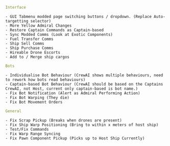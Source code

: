 ﻿```yaml
Interface
```
```
- GUI Tabmenu modded page switching buttons / dropdown. (Replace Auto-targetting selector)
- More Yellow Admiral Changes
- Restore Captain Commands as Captain-based
- Sync Modded Comms (Look at Exotic Components)
- Fuel Transfer Comms
- Ship Sell Comms
- Ship Purchase Comms
- Hireable Drone Escorts
- Add to / Merge ship cargos
```
```yaml
Bots
```
```
- Individualise Bot Behaviour (CrewAI shows multiple behaviours, need to rework how bots read behaviours)
- Captain-based Bot Behaviour (CrewAI should be based on the Captains CrewAI, not Host, current only captain-based is bot name.)
- Fix Bot Notification (Alert as Admiral Performing Action)
- Fix Bot Warping (They die)
- Fix Bot Movement Orders
```
```yaml
General
```
```
- Fix Scrap Pickup (Breaks when drones are present)
- Fix Ship Warp Positioning (Bring to within x meters of host ship)
- Test/Fix Commands
- Fix Warp Range Syncing
- Fix Pawn Component Pickup (Picks up to Host Ship Currently)
```